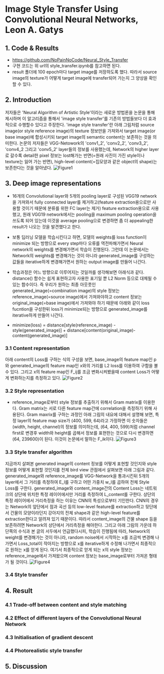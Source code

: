 # Image Style Transfer Using Convolutional Neural Networks, Leon A. Gatys

## 1. Code & Results
- https://github.com/NoPainNoCode/Neural_Style_Transfer
- 구현 코드는 위 url의 style_transfer.ipynb를 참고하면 된다.
- result 폴더에 100 epoch마다 target image를 저장하도록 했다. 따라서 source image의 texture가 어떻게 target image에 transfer되어 가는지 그 양상을 확인할 수 있다.

## 2. Introduction
저자들은 'Neural Algorithm of Artistic Style'이라는 새로운 방법론을 논문을 통해 제시하며 이 알고리즘을 통해서 'image style transfer'를 기존의 방법들보다 더 효과적으로 수행할수 있다고 주장한다.
'image style transfer'란 아래 그림처럼 source image(or style reference image)의 texture 정보만을 가져와서 target image(or base image)에 합성시키되 target image의 semantic content는 보존하는 것을 의미한다.
논문의 저자들은 VGG-Netowork의 'conv1_2', 'conv2_2', 'conv3_2', 'conv4_2 그리고 'conv5_2' layer들의 정보를 사용했는데, Network의 higher layer로 갈수록 detail한 pixel 정보는 lost해가는 반면(=원래 사진이 가진 style이나 texture는 잃어 가는 반면), high-level content(=집모양과 같은 object의 shape)는 보존한다는 것을 알아냈다.
![Figure1](https://user-images.githubusercontent.com/54407983/100335252-1daa9900-3018-11eb-80d7-0de32b765836.jpeg)

## 3. Deep image representations
- 16개의 Convolutional layer와 5개의 pooling layer로 구성된 VGG19 network을 가져와서 fully connected layer를 제거하고(feature extraction용으로만 사용할 것이기 때문에 분류를 위한 FC layer는 제거)
feature extraction용으로 사용했고, 원래 VGG19 network에서는 pooling을 maximum pooling operation을 쓰도록 되어 있는데 이것을 average pooling으로 변경하면 좀 더 appealing한 result가 나오는 것을 발견했다고 한다.

- 보통 딥러닝 모델을 학습시킨다고 하면, 모델의 weights를 loss function이 minimize 되는 방향으로 every step마다 오류를 역전파해가면서 Neural network의 weights를 변경해가면서 학습이 진행된다.
그런데 이 논문에서는 Network의 weights를 변경해가는 것이 아니라 generated_image를 구성하는 값들을 iterative하게 변경해가면서 원하는 output image를 만들어 나간다.

- 학습과정은 어느 방향으로 이루어지는 것일까를 생각해보면 아래식과 같다. distance() 함수는 쉽게 표현하고자 사용한 표기일 뿐 L2 Norm 등으로 대체될 수 있는 함수이다.
즉 우리가 원하는 최종 아웃풋인 generated_image(=combination image)의 style 정보는 reference_image(=source image)에서 가져와야하고 content 정보는 original_image(=base image)에서 가져와야 하기 때문에 아래와 같이 loss fucntion을 구성한뒤 loss가 minimize되는 방향으로 generated_image를 iterative하게 만들어 나간다.

- minimize(loss) = distance[style(reference_image) - style(generated_image)] + distance[content(original_image)-content(generated_image)]

### 3.1 Content representation
아래 content의 Loss를 구하는 식의 구성을 보면, base_image의 feature map인 p와 generated_image의 feature map인 x와의 거리를 L2 loss를 이용하여 구함을 볼 수 있다.
그리고 x의 feature map인 F_ij를 조금 변화시켜봤을때 content Loss가 어떻게 변화하는지를 측정하고 있다.
![Figure2](https://user-images.githubusercontent.com/54407983/100339088-c0fdad00-301c-11eb-8234-e6f4564ffda4.jpeg)

### 3.2 Style representation
- reference_image로부터 style 정보를 추출하기 위해서 Gram matrix를 이용한다.
Gram matrix는 서로 다른 feature map간에 correlation을 측정하기 위해 사용된다.
Gram maxrix를 구하는 과정인 아래 그림의 내요에 대해서 설명해 보면,
특정 layer의 feature map size가 (400, 599, 64)라고 가정하면 이 숫자들은 (width, height, channel)의 정보를 의미하는데, (64, 400, 599)처럼 channel first로 변경후 width와 height를 곱해서 정보를 표현한는 것으로 다시 변경하면 (64, 239600)이 된다. 이것이 논문에서 말하는 F_ik이다.
![Figure3](https://user-images.githubusercontent.com/54407983/100340189-2736ff80-301e-11eb-9b95-ab63bfe72d54.jpeg)

### 3.3 Style transfer algorithm
지금까지 살펴본 generated image의 content 정보를 어떻게 표현할 것인지와 style 정보를 어떻게 표현할 것인지를 전체 bird view 관점에서 살펴보면 아래 그림과 같다.
generated_image와 reference_image를 VGG-Network을 통과시킨뒤 5개의 layer에서 그 거리를 측정하여 E_l를 구하고 어떤 가중치 w_l를 곱하여 전체 Style Loss를 구한다.
generated_image와 content_image간의 Content Loss는 네트워크의 상단에 위치한 특정 레이어에서만 거리를 측정하여 L_content를 구한다. 상단의 특정 레이어에서 거리측정을 하는 이유는 CNN의 특성으로부터 기인한다. CNN의 경우는 Network의 앞단에서 점과 곡선 등의 low-level feature를 extraction하고 뒷단에서 건물의 모양이라던지 강아지의 전체 shape과 같은 high-level feature를 extraction한다고 알려져 있기 때문이다. 따라서 content_image의 건물 shape 등을 보존하려면 Network의 상단에서 거리측정을 해야한다.
그리고 아래 그림의 가운데 하단쪽의 수식과 본 글의 서두에서 언급했다시피, 학습이 진행됨에 따라, Network의 weight를 변경해가는 것이 아니라, random noise에서 시작하는 x를 조금씩 변경해 나가면서 Loss_total이 작아지는 방향으로 x를 iterative하게 수정해 나가면서 최종적으로 원하는 x를 얻게 된다. 여기서 최종적으로 얻게 되는 x의 style 정보는 reference_image에서 가져왔으며 content 정보는 base_image로부터 가져온 형태가 될 것이다.
![Figure4](https://user-images.githubusercontent.com/54407983/100341770-5a7a8e00-3020-11eb-9a44-2d389828f009.jpeg)

### 3.4 Style transfer

## 4. Result
### 4.1 Trade-off between content and style matching
### 4.2 Effect of different layers of the Convolutional Neural Network
### 4.3 Initialisation of gradient descent
### 4.4 Photorealistic style transfer

## 5. Discussion
